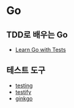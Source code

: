 # Go

## TDD로 배우는 Go

- [Learn Go with Tests](https://quii.gitbook.io/learn-go-with-tests/)

## 테스트 도구

- [testing](https://golang.org/pkg/testing/)
- [testify](https://github.com/stretchr/testify)
- [ginkgo](https://github.com/onsi/ginkgo)
